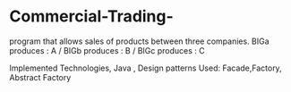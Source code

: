 # Commercial-Trading-
 program that allows sales of products between three companies.  BIGa  produces :  A     /   BIGb  produces :  B     /    BIGc  produces :  C 

Implemented Technologies, Java , Design patterns Used: Facade,Factory, Abstract Factory  
